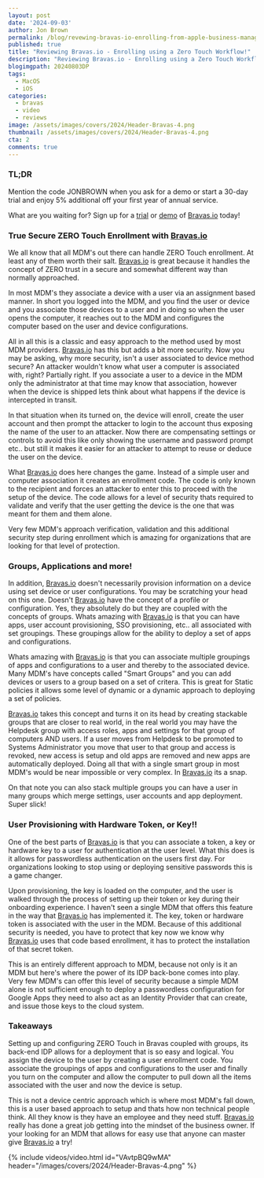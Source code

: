 ```yaml
---
layout: post
date: '2024-09-03'
author: Jon Brown
permalink: /blog/revewing-bravas-io-enrolling-from-apple-business-manager-zero-touch/
published: true
title: "Reviewing Bravas.io - Enrolling using a Zero Touch Workflow!"
description: "Reviewing Bravas.io - Enrolling using a Zero Touch Workflow: We all know that all MDM's out there can handle ZERO Touch enrollment. At least any of them worth their salt."
blogimgpath: 20240803DP
tags:
  - MacOS
  - iOS
categories:
  - bravas
  - video
  - reviews
image: /assets/images/covers/2024/Header-Bravas-4.png
thumbnail: /assets/images/covers/2024/Header-Bravas-4.png
cta: 2
comments: true
---
```

### TL;DR

Mention the code JONBROWN when you ask for a demo or start a 30-day trial and enjoy 5% additional off your first year of annual service.

What are you waiting for? Sign up for a [trial](https://www.bravas.io/en/tarifs) or [demo](https://www.bravas.io/en/demo-bravas) of [Bravas.io](https://www.bravas.io/) today!


### True Secure ZERO Touch Enrollment with [Bravas.io](https://www.bravas.io/)

We all know that all MDM's out there can handle ZERO Touch enrollment. At least any of them worth their salt. [Bravas.io](https://www.bravas.io/) is great because it handles the concept of ZERO trust in a secure and somewhat different way than normally approached. 

In most MDM's they associate a device with a user via an assignment based manner. In short you logged into the MDM, and you find the user or device and you associate those devices to a user and in doing so when the user opens the computer, it reaches out to the MDM and configures the computer based on the user and device configurations. 

All in all this is a classic and easy approach to the method used by most MDM providers. [Bravas.io](https://www.bravas.io/) has this but adds a bit more security. Now you may be asking, why more security, isn't a user associated to device method secure? An attacker wouldn't know what user a computer is associated with, right? Partially right. If you associate a user to a device in the MDM only the administrator at that time may know that association, however when the device is shipped lets think about what happens if the device is intercepted in transit. 

In that situation when its turned on, the device will enroll, create the user account and then prompt the attacker to login to the account thus exposing the name of the user to an attacker. Now there are compensating settings or controls to avoid this like only showing the username and password prompt etc.. but still it makes it easier for an attacker to attempt to reuse or deduce the user on the device. 

What [Bravas.io](https://www.bravas.io/) does here changes the game. Instead of a simple user and computer association it creates an enrollment code. The code is only known to the recipient and forces an attacker to enter this to proceed with the setup of the device. The code allows for a level of security thats required to validate and verify that the user getting the device is the one that was meant for them and them alone. 

Very few MDM's approach verification, validation and this additional security step during enrollment which is amazing for organizations that are looking for that level of protection. 

### Groups, Applications and more!

In addition, [Bravas.io](https://www.bravas.io/) doesn't necessarily provision information on a device using set device or user configurations. You may be scratching your head on this one. Doesn't [Bravas.io](https://www.bravas.io/) have the concept of a profile or configuration. Yes, they absolutely do but they are coupled with the concepts of groups. Whats amazing with [Bravas.io](https://www.bravas.io/) is that you can have apps, user account provisioning, SSO provisioning, etc.. all associated with set groupings. These groupings allow for the ability to deploy a set of apps and configurations. 

Whats amazing with [Bravas.io](https://www.bravas.io/) is that you can associate multiple groupings of apps and configurations to a user and thereby to the associated device. Many MDM's have concepts called "Smart Groups" and you can add devices or users to a group based on a set of critera. This is great for Static policies it allows some level of dynamic or a dynamic approach to deploying a set of policies. 

[Bravas.io](https://www.bravas.io/) takes this concept and turns it on its head by creating stackable groups that are closer to real world, in the real world you may have the Helpdesk group with access roles, apps and settings for that group of computers AND users. If a user moves from Helpdesk to be promoted to Systems Administrator you move that user to that group and access is revoked, new access is setup and old apps are removed and new apps are automatically deployed. Doing all that with a single smart group in most MDM's would be near impossible or very complex. In [Bravas.io](https://www.bravas.io/) its a snap. 

On that note you can also stack multiple groups you can have a user in many groups which merge settings, user accounts and app deployment. Super slick!

### User Provisioning with Hardware Token, or Key!!

One of the best parts of [Bravas.io](https://www.bravas.io/) is that you can associate a token, a key or hardware key to a user for authentication at the user level. What this does is it allows for passwordless authentication on the users first day. For organizations looking to stop using or deploying sensitive passwords this is a game changer. 

Upon provisioning, the key is loaded on the computer, and the user is walked through the process of setting up their token or key during their onboarding experience. I haven't seen a single MDM that offers this feature in the way that [Bravas.io](https://www.bravas.io/) has implemented it. The key, token or hardware token is associated with the user in the MDM. Because of this additional security is needed, you have to protect that key now we know why [Bravas.io](https://www.bravas.io/) uses that code based enrollment, it has to protect the installation of that secret token. 

This is an entirely different approach to MDM, because not only is it an MDM but here's where the power of its IDP back-bone comes into play. Very few MDM's can offer this level of security because a simple MDM alone is not sufficient enough to deploy a passwordless configuration for Google Apps they need to also act as an Identity Provider that can create, and issue those keys to the cloud system. 

### Takeaways

Setting up and configuring ZERO Touch in Bravas coupled with groups, its back-end IDP allows for a deployment that is so easy and logical. You assign the device to the user by creating a user enrollment code. You associate the groupings of apps and configurations to the user and finally you turn on the computer and allow the computer to pull down all the items associated with the user and now the device is setup. 

This is not a device centric approach which is where most MDM's fall down, this is a user based approach to setup and thats how non technical people think. All they know is they have an employee and they need stuff. [Bravas.io](https://www.bravas.io/) really has done a great job getting into the mindset of the business owner. If your looking for an MDM that allows for easy use that anyone can master give [Bravas.io](https://www.bravas.io/) a try!

{% include videos/video.html id="VAvtpBQ9wMA" header="/images/covers/2024/Header-Bravas-4.png" %}